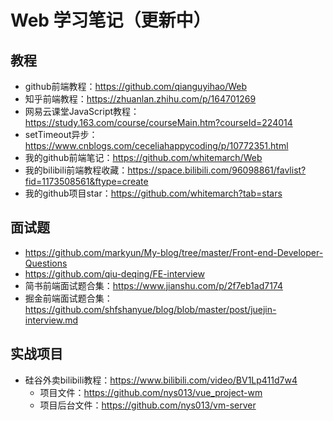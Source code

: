 # Web 学习笔记（更新中）

## 教程
- github前端教程：https://github.com/qianguyihao/Web
- 知乎前端教程：https://zhuanlan.zhihu.com/p/164701269
- 网易云课堂JavaScript教程：https://study.163.com/course/courseMain.htm?courseId=224014
- setTimeout异步：https://www.cnblogs.com/ceceliahappycoding/p/10772351.html
- 我的github前端笔记：https://github.com/whitemarch/Web
- 我的bilibili前端教程收藏：https://space.bilibili.com/96098861/favlist?fid=1173508561&ftype=create
- 我的github项目star：https://github.com/whitemarch?tab=stars

## 面试题
- https://github.com/markyun/My-blog/tree/master/Front-end-Developer-Questions
- https://github.com/qiu-deqing/FE-interview
- 简书前端面试题合集：https://www.jianshu.com/p/2f7eb1ad7174
- 掘金前端面试题合集：https://github.com/shfshanyue/blog/blob/master/post/juejin-interview.md

## 实战项目
- 硅谷外卖bilibili教程：https://www.bilibili.com/video/BV1Lp411d7w4
  + 项目文件：https://github.com/nys013/vue_project-wm
  + 项目后台文件：https://github.com/nys013/vm-server

